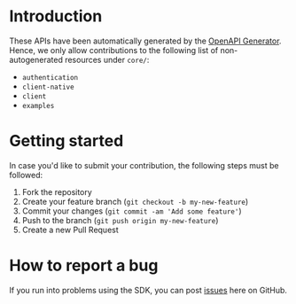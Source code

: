 # Introduction

These APIs have been automatically generated by the [OpenAPI Generator](https://openapi-generator.tech/). Hence, we only allow contributions to the following list of non-autogenerated resources under `core/`:

* `authentication`
* `client-native`
* `client`
* `examples`

# Getting started

In case you'd like to submit your contribution, the following steps must be followed:

1. Fork the repository
2. Create your feature branch (`git checkout -b my-new-feature`)
3. Commit your changes (`git commit -am 'Add some feature'`)
4. Push to the branch (`git push origin my-new-feature`)
5. Create a new Pull Request

# How to report a bug

If you run into problems using the SDK, you can post [issues](https://github.com/thousandeyes/thousandeyes-sdk-java/issues) here on GitHub.